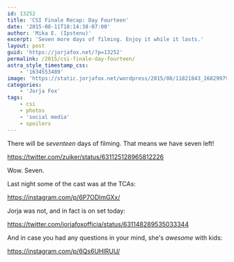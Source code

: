 ```yaml
---
id: 13252
title: 'CSI Finale Recap: Day Fourteen'
date: '2015-08-11T18:14:38-07:00'
author: 'Mika E. (Ipstenu)'
excerpt: 'Seven more days of filming. Enjoy it while it lasts.'
layout: post
guid: 'https://jorjafox.net/?p=13252'
permalink: /2015/csi-finale-day-fourteen/
astra_style_timestamp_css:
    - '1634553489'
image: 'https://static.jorjafox.net/wordpress/2015/08/11821843_1682997955267725_1823322207_n.jpg'
categories:
    - 'Jorja Fox'
tags:
    - csi
    - photos
    - 'social media'
    - spoilers
---
```


There will be _seventeen_ days of filming. That means we have seven left!

https://twitter.com/zuiker/status/631125128965812226

Wow. Seven.

Last night some of the cast was at the TCAs:

https://instagram.com/p/6P7ODlmGXx/

Jorja was not, and in fact is on set today:

https://twitter.com/jorjafoxofficia/status/631148289535033344

And in case you had any questions in your mind, she's *awesome* with kids:

https://instagram.com/p/6Qs6UHIRUU/
